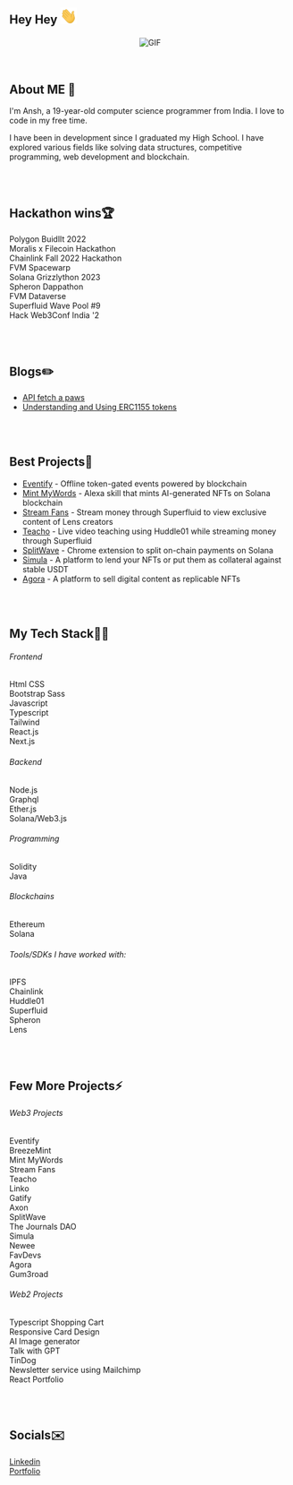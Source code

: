 ## Hey Hey <img src="https://raw.githubusercontent.com/ABSphreak/ABSphreak/master/gifs/Hi.gif" width="30px">

<div align="center">
<img hight="300" width="700" alt="GIF" align="center" src="https://github.com/foreveransh/foreveransh/blob/main/assets/208593.gif">
</div>

</br>
</br>


## About ME 💬
I'm Ansh, a 19-year-old computer science programmer from India. I love to code in my free time.

I have been in development since I graduated my High School. I have explored various fields like solving data structures, competitive programming, web development and blockchain.

</br>
</br>


## Hackathon wins🏆
Polygon BuidlIt 2022 </br>
Moralis x Filecoin Hackathon </br>
Chainlink Fall 2022 Hackathon </br>
FVM Spacewarp </br>
Solana Grizzlython 2023 </br>
Spheron Dappathon </br>
FVM Dataverse </br>
Superfluid Wave Pool #9 </br>
Hack Web3Conf India '2 </br>

</br>
</br>


## Blogs✏️
- [API fetch a paws](https://anshss.hashnode.dev/api-fetch-a-paws) </br>
- [Understanding and Using ERC1155 tokens](https://anshss.hashnode.dev/using-erc1155) </br>

</br>
</br>


## Best Projects🌱
- [Eventify](https://github.com/Eventifyy/eventify-mvp) - Offline token-gated events powered by blockchain  </br>
- [Mint MyWords](https://github.com/anshss/Mint-my-words) - Alexa skill that mints AI-generated NFTs on Solana blockchain </br>
- [Stream Fans](https://github.com/anshss/StreamFans) - Stream money through Superfluid to view exclusive content of Lens creators </br>
- [Teacho](https://github.com/anshss/Teacho) - Live video teaching using Huddle01 while streaming money through Superfluid </br>
- [SplitWave](https://github.com/SplitWave/splitwave-extension) - Chrome extension to split on-chain payments on Solana</br>
- [Simula](https://github.com/anshss/Simula) - A platform to lend your NFTs or put them as collateral against stable USDT </br>
- [Agora](https://github.com/anubhav11156/Agora) - A platform to sell digital content as replicable NFTs </br>

</br>
</br>


## My Tech Stack👨‍💻
###### Frontend
Html CSS</br>
Bootstrap Sass </br>
Javascript </br>
Typescript </br>
Tailwind </br>
React.js </br>
Next.js </br>

###### Backend
Node.js </br>
Graphql </br> 
Ether.js </br>
Solana/Web3.js </br>

###### Programming
Solidity </br>
Java </br>

###### Blockchains
Ethereum </br>
Solana </br>

###### Tools/SDKs I have worked with:
IPFS </br>
Chainlink </br>
Huddle01 </br>
Superfluid </br>
Spheron </br>
Lens </br>

</br>
</br>

## Few More Projects⚡️
###### Web3 Projects
Eventify </br>
BreezeMint </br>
Mint MyWords </br>
Stream Fans </br>
Teacho </br>
Linko </br>
Gatify </br>
Axon </br>
SplitWave </br>
The Journals DAO </br>
Simula </br>
Newee </br>
FavDevs </br>
Agora </br>
Gum3road </br>

###### Web2 Projects
Typescript Shopping Cart </br>
Responsive Card Design </br>
AI Image generator </br>
Talk with GPT </br>
TinDog </br>
Newsletter service using Mailchimp</br>
React Portfolio </br>

</br>
</br>


## Socials✉️
[Linkedin](https://www.linkedin.com/in/anshss/) </br>
[Portfolio](https://anshsaxena.me/) </br>
